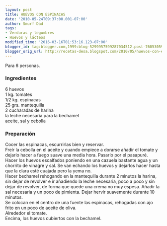 ```yaml
---
layout: post
title: HUEVOS CON ESPINACAS
date: '2010-05-24T09:37:00.001-07:00'
author: Smurf Dad
tags:
- Verduras y legumbres
- Huevos y lácteos
modified_time: '2016-03-16T01:53:16.123-07:00'
blogger_id: tag:blogger.com,1999:blog-5299957599287034512.post-7605305972011657009
blogger_orig_url: http://recetas-desa.blogspot.com/2010/05/huevos-con-espinacas.html
---
```


Para 6 personas.<br /><h3>Ingredientes</h3>6 huevos<br />1 kg. tomates<br />1/2 kg. espinacas<br />25 grs. mantequilla<br />2 cucharadas de harina<br />la leche necesaria para la bechamel<br />aceite, sal y cebolla<br /><h3>Preparación</h3>Cocer las espinacas, escurrirlas bien y reservar.<br />Freír la cebolla en el aceite y cuando empiece a dorarse añadir el tomate y dejarlo hacer a fuego suave una media hora. Pasarlo por el pasapuré.<br />Hacer los huevos escalfados poniendo en una cazuela bastante agua y un chorrito de vinagre y sal. Se van echando los huevos y dejarlos hacer hasta que la clara esté cuajada pero la yema no.<br />Hacer bechamel rehogando en la mantequilla durante 2 minutos la harina, sin dejar de revolver e ir añadiendo la leche necesaria, poco a poco y sin dejar de revolver, de forma que quede una crema no muy espesa. Añadir la sal necesaria y un poco de pimienta. Dejar hervir suavemente durante 10 minutos.<br />Se colocan en el centro de una fuente las espinacas, rehogadas con ajo frito en un poco de aceite de oliva.<br />Alrededor el tomate.<br />Encima, los huevos cubiertos con la bechamel.